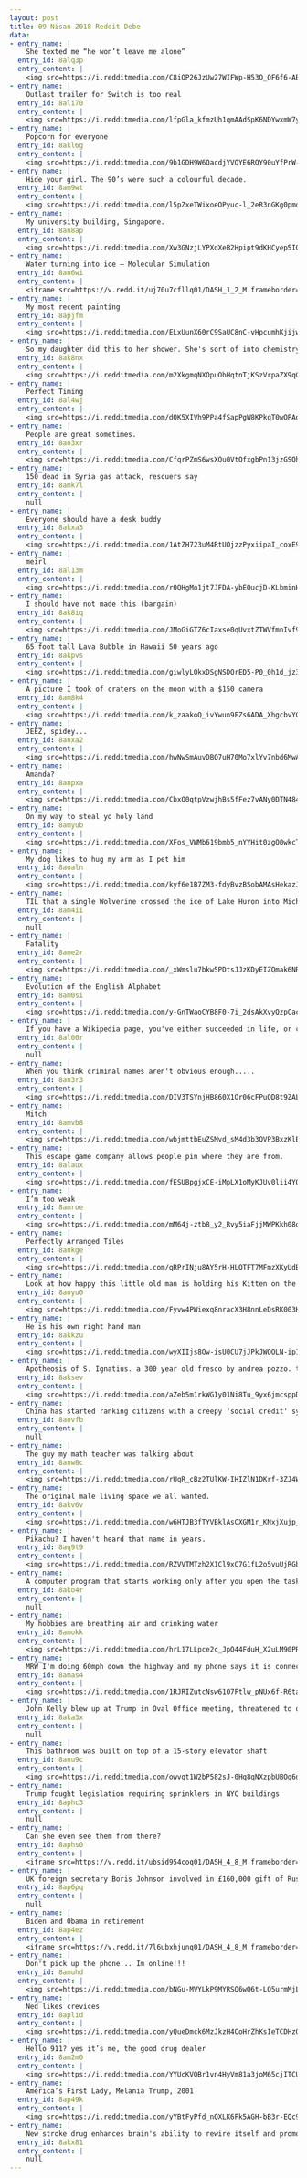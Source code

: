 ```yaml
---
layout: post
title: 09 Nisan 2018 Reddit Debe
data:
- entry_name: |
    She texted me “he won’t leave me alone”
  entry_id: 8alq3p
  entry_content: |
    <img src=https://i.redditmedia.com/C8iQP26JzUw27WIFWp-H53O_OF6f6-AB-lusn7Xlcaw.jpg?s=543e3da800ec7a1dcb3e2ac6a4f2182c frameborder=0>
- entry_name: |
    Outlast trailer for Switch is too real
  entry_id: 8ali70
  entry_content: |
    <img src=https://i.redditmedia.com/lfpGla_kfmzUh1qmAAdSpK6NDYwxmW7yBqnXFahodjI.gif?fm=jpg&s=39a8e516895f869f6085ab2dbeafe6e8 frameborder=0>
- entry_name: |
    Popcorn for everyone
  entry_id: 8akl6g
  entry_content: |
    <img src=https://i.redditmedia.com/9b1GDH9W6OacdjYVQYE6RQY90uYfPrW-JjyZjG6ZedM.gif?fm=jpg&s=6b88dc02cd5568836cdf989e2a82f74e frameborder=0>
- entry_name: |
    Hide your girl. The 90’s were such a colourful decade.
  entry_id: 8am9wt
  entry_content: |
    <img src=https://i.redditmedia.com/l5pZxeTWixoeOPyuc-l_2eR3nGKg0pmd1VDdwD6SVUU.jpg?s=b97665a315961a36ed34fab11fab8c7e frameborder=0>
- entry_name: |
    My university building, Singapore.
  entry_id: 8an8ap
  entry_content: |
    <img src=https://i.redditmedia.com/Xw3GNzjLYPXdXeB2Hpipt9dKHCyep5I0g8t1UC108y4.jpg?s=850c07f729c69a82d499557181ebde60 frameborder=0>
- entry_name: |
    Water turning into ice – Molecular Simulation
  entry_id: 8an6wi
  entry_content: |
    <iframe src=https://v.redd.it/uj70u7cfllq01/DASH_1_2_M frameborder=0></iframe>
- entry_name: |
    My most recent painting
  entry_id: 8apjfm
  entry_content: |
    <img src=https://i.redditmedia.com/ELxUunX60rC9SaUC8nC-vHpcumhKjijwFRgQeJzk0bo.jpg?s=5fe553b71308f23782bf31f2aa6c7298 frameborder=0>
- entry_name: |
    So my daughter did this to her shower. She's sort of into chemistry.
  entry_id: 8ak8nx
  entry_content: |
    <img src=https://i.redditmedia.com/m2XkgmqNXOpuObHqtnTjKSzVrpaZX9qGZOidInqlouA.jpg?s=ab3bd14d6f086d5595563b925214deb4 frameborder=0>
- entry_name: |
    Perfect Timing
  entry_id: 8al4wj
  entry_content: |
    <img src=https://i.redditmedia.com/dQK5XIVh9PPa4fSapPgW8KPkqT0wOPAo0jYEpQhwiro.jpg?s=d784a653388d83e83d5ff914c1ac8836 frameborder=0>
- entry_name: |
    People are great sometimes.
  entry_id: 8ao3xr
  entry_content: |
    <img src=https://i.redditmedia.com/CfqrPZmS6wsXQu0VtQfxgbPn13jzGSQh2VyD319fLPM.jpg?s=daeba70bc3d92df05bc6d2f55577ea21 frameborder=0>
- entry_name: |
    150 dead in Syria gas attack, rescuers say
  entry_id: 8amk7l
  entry_content: |
    null
- entry_name: |
    Everyone should have a desk buddy
  entry_id: 8akxa3
  entry_content: |
    <img src=https://i.redditmedia.com/1AtZH723uM4RtUOjzzPyxiipaI_coxE9_1Z7NNBC8ZA.jpg?s=62777b558c2ab12ac19169665b31b8cf frameborder=0>
- entry_name: |
    meirl
  entry_id: 8al13m
  entry_content: |
    <img src=https://i.redditmedia.com/r0QHgMo1jt7JFDA-ybEQucjD-KLbminHHJphwyDO8gM.png?s=168723b31567a57a2e2ead13560901ec frameborder=0>
- entry_name: |
    I should have not made this (bargain)
  entry_id: 8ak8iq
  entry_content: |
    <img src=https://i.redditmedia.com/JMoGiGTZ6cIaxse0qUvxtZTWVfmnIvf9k8O1cFG9bkU.png?s=830cd3fb2bc8e86677ddae340f7ea3df frameborder=0>
- entry_name: |
    65 foot tall Lava Bubble in Hawaii 50 years ago
  entry_id: 8akpvs
  entry_content: |
    <img src=https://i.redditmedia.com/giwlyLQkxDSgNSDOrED5-P0_0h1d_jz3pL-nkGFjcgU.png?s=fb53aac41bb4c24d9179ffe5ec282e2c frameborder=0>
- entry_name: |
    A picture I took of craters on the moon with a $150 camera
  entry_id: 8am8k4
  entry_content: |
    <img src=https://i.redditmedia.com/k_zaakoQ_ivYwun9FZs6ADA_XhgcbvYGZ-VgiytkGRU.png?s=462952cec6e1fa7869f59407c6591b75 frameborder=0>
- entry_name: |
    JEEZ, spidey...
  entry_id: 8anxa2
  entry_content: |
    <img src=https://i.redditmedia.com/hwNwSmAuvDBQ7uH70Mo7xlYv7nbd6MwAIZ9L9hum378.gif?fm=jpg&s=489e3fac934115c697720f63b590121b frameborder=0>
- entry_name: |
    Amanda?
  entry_id: 8anpxa
  entry_content: |
    <img src=https://i.redditmedia.com/CbxO0qtpVzwjhBs5fFez7vANy0DTN484G4gfX7lmv8U.jpg?s=bf801ccb7790c8460442a323197fcc23 frameborder=0>
- entry_name: |
    On my way to steal yo holy land
  entry_id: 8amyub
  entry_content: |
    <img src=https://i.redditmedia.com/XFos_VWMb619bmb5_nYYHit0zgO0wkcTUvUAfiz7atA.jpg?s=9fcc0b5475174c93b5005b1e0ee5ef0a frameborder=0>
- entry_name: |
    My dog likes to hug my arm as I pet him
  entry_id: 8aoaln
  entry_content: |
    <img src=https://i.redditmedia.com/kyf6e1B7ZM3-fdyBvzBSobAMAsHekazJXX8wUkXRjzs.jpg?s=e6586735bb3f4b1c43b71d95effef4ff frameborder=0>
- entry_name: |
    TIL that a single Wolverine crossed the ice of Lake Huron into Michigan, where it lived out its days as the only one in the entire state. A local science teacher followed and studied her closely for years until her death. Upon finding her dead he said, I feel like I lost a member of my family.
  entry_id: 8am4ii
  entry_content: |
    null
- entry_name: |
    Fatality
  entry_id: 8ame2r
  entry_content: |
    <img src=https://i.redditmedia.com/_xWmslu7bkw5PDtsJJzKDyEIZQmak6NRBLAoHnqvNz4.png?s=cb96c1e65b64458097c6f794e71a28a3 frameborder=0>
- entry_name: |
    Evolution of the English Alphabet
  entry_id: 8am0si
  entry_content: |
    <img src=https://i.redditmedia.com/y-GnTWaoCYB8F0-7i_2dsAkXvyQzpCacz5L41QnOGR8.jpg?s=4399755d00161ad2b367b8bd6a27ff3f frameborder=0>
- entry_name: |
    If you have a Wikipedia page, you've either succeeded in life, or colossally fucked up.
  entry_id: 8al00r
  entry_content: |
    null
- entry_name: |
    When you think criminal names aren't obvious enough.....
  entry_id: 8an3r3
  entry_content: |
    <img src=https://i.redditmedia.com/DIV3TSYnjHB860X1Or06cFPuQD8t9ZAL0nxcGjZcxlc.jpg?s=c7f4db557bff736bd9949ba4cc733368 frameborder=0>
- entry_name: |
    Mitch
  entry_id: 8amvb8
  entry_content: |
    <img src=https://i.redditmedia.com/wbjmttbEuZSMvd_sM4d3b3QVP3BxzKlB_UX3RYpbhjM.jpg?s=cd2b255383373cfb9b9907c833963a7f frameborder=0>
- entry_name: |
    This escape game company allows people pin where they are from.
  entry_id: 8alaux
  entry_content: |
    <img src=https://i.redditmedia.com/fESUBpgjxCE-iMpLX1oMyKJUv0lii4YQ0UY6BNRpHJ0.jpg?s=7c93a2e46ea8735443b067f0e19cee1c frameborder=0>
- entry_name: |
    I’m too weak
  entry_id: 8amroe
  entry_content: |
    <img src=https://i.redditmedia.com/mM64j-ztb8_y2_Rvy5iaFjjMWPKkh08o-j2hOInpJYA.jpg?s=2a015e59f9aff2954b1275f89dfc6c29 frameborder=0>
- entry_name: |
    Perfectly Arranged Tiles
  entry_id: 8ankge
  entry_content: |
    <img src=https://i.redditmedia.com/qRPrINju8AY5rH-HLQTFT7MFmzXKyUdBPei8E-6m5_w.jpg?s=57399a537cb4fa0ad8e11abf89530805 frameborder=0>
- entry_name: |
    Look at how happy this little old man is holding his Kitten on the bus. All the feels!
  entry_id: 8aoyu0
  entry_content: |
    <img src=https://i.redditmedia.com/Fyvw4PWiexq8nracX3H8nnLeDsRK003K5dMCUAFym78.jpg?s=52e546f27a5d5b723e496a3e72ef51e4 frameborder=0>
- entry_name: |
    He is his own right hand man
  entry_id: 8akkzu
  entry_content: |
    <img src=https://i.redditmedia.com/wyXIIjs8Ow-isU0CU7jJPkJWQOLN-ip1wPiceuYlxZc.jpg?s=d82752ab9be6cc6fa207033cd36072e8 frameborder=0>
- entry_name: |
    Apotheosis of S. Ignatius. a 300 year old fresco by andrea pozzo. the ceiling is flat.
  entry_id: 8aksev
  entry_content: |
    <img src=https://i.redditmedia.com/aZeb5m1rkWGIy01Ni8Tu_9yx6jmcsppDyZfp5mqAcsw.jpg?s=88b2a80668f78d7eb1e19adfd02d5e87 frameborder=0>
- entry_name: |
    China has started ranking citizens with a creepy 'social credit' system - here's what you can do wrong, and the embarrassing, demeaning ways they can punish you
  entry_id: 8aovfb
  entry_content: |
    null
- entry_name: |
    The guy my math teacher was talking about
  entry_id: 8anw8c
  entry_content: |
    <img src=https://i.redditmedia.com/rUqR_cBz2TUlKW-IHIZlN1DKrf-3ZJ4WWmILDkndNFQ.jpg?s=1c402b0f0a120817fcda1a37f180afbb frameborder=0>
- entry_name: |
    The original male living space we all wanted.
  entry_id: 8akv6v
  entry_content: |
    <img src=https://i.redditmedia.com/w6HTJB3fTYVBklAsCXGM1r_KNxjXujp_-cqu7m6cbiI.jpg?s=93ce4bca0e6df79bea86e9975fd7f28c frameborder=0>
- entry_name: |
    Pikachu? I haven't heard that name in years.
  entry_id: 8aq9t9
  entry_content: |
    <img src=https://i.redditmedia.com/RZVVTMTzh2X1Cl9xC7G1fL2o5vuUjRGbv-ClylR1PQE.jpg?s=82d501ff1893016e64b169d91de5445b frameborder=0>
- entry_name: |
    A computer program that starts working only after you open the task manager is the equivalent of an employee only doing his job when his boss is around.
  entry_id: 8ako4r
  entry_content: |
    null
- entry_name: |
    My hobbies are breathing air and drinking water
  entry_id: 8amokk
  entry_content: |
    <img src=https://i.redditmedia.com/hrL17LLpce2c_JpQ44FduH_X2uLM90PRMa0x4sF4yuk.jpg?s=a3fd22de248b0f7cfc9ed8534341785b frameborder=0>
- entry_name: |
    MRW I'm doing 60mph down the highway and my phone says it is connected to WIFI
  entry_id: 8amas4
  entry_content: |
    <img src=https://i.redditmedia.com/1RJRIZutcNsw61O7Ftlw_pNUx6f-R6tafaS1N3Y2Eqc.gif?fm=jpg&s=8ea956e32ab2e6f890eb871bf0a2806d frameborder=0>
- entry_name: |
    John Kelly blew up at Trump in Oval Office meeting, threatened to quit
  entry_id: 8aka3x
  entry_content: |
    null
- entry_name: |
    This bathroom was built on top of a 15-story elevator shaft
  entry_id: 8anu9c
  entry_content: |
    <img src=https://i.redditmedia.com/owvqt1W2bP582sJ-0Hq8qNXzpbUBOq6djIFouAqDecU.jpg?s=aa01ccfdf48c588fc7bda39621fa4b49 frameborder=0>
- entry_name: |
    Trump fought legislation requiring sprinklers in NYC buildings
  entry_id: 8aphc3
  entry_content: |
    null
- entry_name: |
    Can she even see them from there?
  entry_id: 8aphs0
  entry_content: |
    <iframe src=https://v.redd.it/ubsid954coq01/DASH_4_8_M frameborder=0></iframe>
- entry_name: |
    UK foreign secretary Boris Johnson involved in £160,000 gift of Russian money to Conservative party
  entry_id: 8ap6pq
  entry_content: |
    null
- entry_name: |
    Biden and Obama in retirement
  entry_id: 8ap4ez
  entry_content: |
    <iframe src=https://v.redd.it/7l6ubxhjunq01/DASH_4_8_M frameborder=0></iframe>
- entry_name: |
    Don't pick up the phone... Im online!!!
  entry_id: 8amuhd
  entry_content: |
    <img src=https://i.redditmedia.com/bNGu-MVYLkP9MYRSQ6wQ6t-LQ5urmMjLElJHMB7Ky1U.jpg?s=4049d2167a56a86eae334703260b29a9 frameborder=0>
- entry_name: |
    Ned likes crevices
  entry_id: 8aplid
  entry_content: |
    <img src=https://i.redditmedia.com/yQueDmck6MzJkzH4CoHrZhKsIeTCDHzOYQf0_8EC5JI.jpg?s=b74c586e9f432fa840a31d05637afe3d frameborder=0>
- entry_name: |
    Hello 911? yes it’s me, the good drug dealer
  entry_id: 8am2m0
  entry_content: |
    <img src=https://i.redditmedia.com/YYUcKVQBr1vn4HyVm81a3joM65cjITCUhrNV8H82tOs.jpg?s=44b69c0eecb7bf1e375ce3fe40d4f7bd frameborder=0>
- entry_name: |
    America’s First Lady, Melania Trump, 2001
  entry_id: 8ap49k
  entry_content: |
    <img src=https://i.redditmedia.com/yYBtFyPfd_nQXLK6Fk5AGH-bB3r-EQc9otsLvOQvqr4.jpg?s=a91e4bdb08eba6b96ecaa8e4bf665e81 frameborder=0>
- entry_name: |
    New stroke drug enhances brain's ability to rewire itself and promote recovery in the weeks and months after injury. In the study, mice and monkeys that suffered strokes regained more movement and dexterity when their rehabilitative regimen included the experimental medication.
  entry_id: 8akx81
  entry_content: |
    null
---
```

